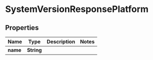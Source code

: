 
# SystemVersionResponsePlatform

## Properties
Name | Type | Description | Notes
------------ | ------------- | ------------- | -------------
**name** | **String** |  | 



